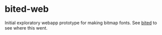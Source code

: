 # bited-web

Initial exploratory webapp prototype for making bitmap fonts. See
[bited](https://github.com/molarmanful/bited) to see where this went.
